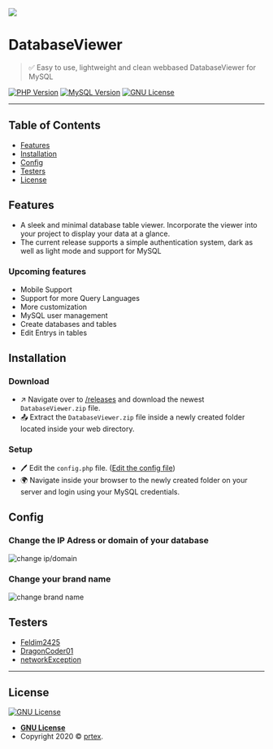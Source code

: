 
![](https://api.hstin.de/mysql/DatabaseViewer/favicon/favicon-96x96.png)
# DatabaseViewer

> ✅ Easy to use, lightweight and clean webbased DatabaseViewer for MySQL

[![PHP Version](https://img.shields.io/badge/php-^7.2.0-0677b7)](https://php.net) [![MySQL Version](https://img.shields.io/badge/MySQL-%5E5.7.0-f29111)](https://www.mysql.com/) [![GNU License](https://img.shields.io/badge/license-GNU-8cba05)](https://github.com/philipredstone/DatabaseViewer/blob/master/LICENSE)


---

## Table of Contents

- [Features](#features)
- [Installation](#installation)
- [Config](#config)
- [Testers](#testers)
- [License](#license)

## Features
- A sleek and minimal database table viewer. Incorporate the viewer into your project to display your data at a glance. 
- The current release supports a simple authentication system, dark as well as light mode and support for MySQL
### Upcoming features
- Mobile Support
- Support for more Query Languages
- More customization
- MySQL user management
- Create databases and tables
- Edit Entrys in tables

## Installation

### Download
- ↗ Navigate over to [/releases](https://github.com/philipredstone/DatabaseViewer/releases) and download the newest `DatabaseViewer.zip` file.
- 📤 Extract the `DatabaseViewer.zip` file  inside a newly created folder located inside your web directory.


### Setup
- 🖊 Edit the `config.php` file. ([Edit the config file](#config))
- 🌍 Navigate inside your browser to the newly created folder on your server and login using your MySQL credentials.



## Config


### Change the IP Adress or domain of your database
![change ip/domain](https://hstin.de/share/g/xZfSe)
###  Change your brand name

![change brand name](https://hstin.de/share/g/SsUxq)



## Testers
- [Feldim2425](https://github.com/feldim2425)
- [DragonCoder01](https://github.com/DragonCoder01)
- [networkException](https://github.com/networkException)

---

## License

[![GNU License](https://img.shields.io/badge/license-GNU-8cba05)](https://github.com/philipredstone/DatabaseViewer/blob/master/LICENSE)

- **[GNU License](https://www.gnu.org/licenses/gpl-3.0.en.html)**
- Copyright 2020 © <a href="https://prtex.de" target="_blank">prtex</a>.

